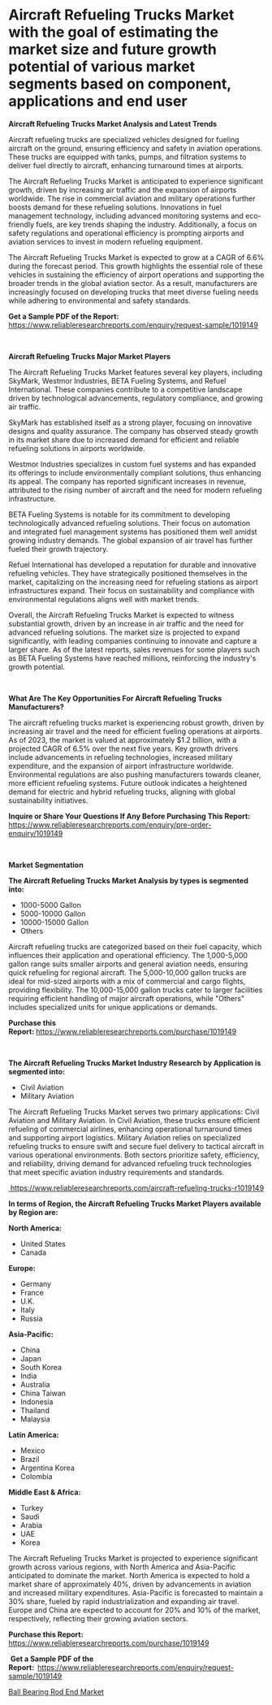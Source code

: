 <p><h1>Aircraft Refueling Trucks Market with the goal of estimating the market size and future growth potential of various market segments based on component, applications and end user</h1></p><p><strong>Aircraft Refueling Trucks Market Analysis and Latest Trends</strong></p>
<p><p>Aircraft refueling trucks are specialized vehicles designed for fueling aircraft on the ground, ensuring efficiency and safety in aviation operations. These trucks are equipped with tanks, pumps, and filtration systems to deliver fuel directly to aircraft, enhancing turnaround times at airports.</p><p>The Aircraft Refueling Trucks Market is anticipated to experience significant growth, driven by increasing air traffic and the expansion of airports worldwide. The rise in commercial aviation and military operations further boosts demand for these refueling solutions. Innovations in fuel management technology, including advanced monitoring systems and eco-friendly fuels, are key trends shaping the industry. Additionally, a focus on safety regulations and operational efficiency is prompting airports and aviation services to invest in modern refueling equipment.</p><p>The Aircraft Refueling Trucks Market is expected to grow at a CAGR of 6.6% during the forecast period. This growth highlights the essential role of these vehicles in sustaining the efficiency of airport operations and supporting the broader trends in the global aviation sector. As a result, manufacturers are increasingly focused on developing trucks that meet diverse fueling needs while adhering to environmental and safety standards.</p></p>
<p><strong>Get a Sample PDF of the Report:&nbsp;</strong> <a href="https://www.reliableresearchreports.com/enquiry/request-sample/1019149?utm_campaign=2657&utm_medium=2&utm_source=Github&utm_content=ia&utm_term=05032025&utm_id=aircraft-refueling-trucks">https://www.reliableresearchreports.com/enquiry/request-sample/1019149</a></p>
<p>&nbsp;</p>
<p><strong>Aircraft Refueling Trucks Major Market Players</strong></p>
<p><p>The Aircraft Refueling Trucks Market features several key players, including SkyMark, Westmor Industries, BETA Fueling Systems, and Refuel International. These companies contribute to a competitive landscape driven by technological advancements, regulatory compliance, and growing air traffic.</p><p>SkyMark has established itself as a strong player, focusing on innovative designs and quality assurance. The company has observed steady growth in its market share due to increased demand for efficient and reliable refueling solutions in airports worldwide.</p><p>Westmor Industries specializes in custom fuel systems and has expanded its offerings to include environmentally compliant solutions, thus enhancing its appeal. The company has reported significant increases in revenue, attributed to the rising number of aircraft and the need for modern refueling infrastructure.</p><p>BETA Fueling Systems is notable for its commitment to developing technologically advanced refueling solutions. Their focus on automation and integrated fuel management systems has positioned them well amidst growing industry demands. The global expansion of air travel has further fueled their growth trajectory.</p><p>Refuel International has developed a reputation for durable and innovative refueling vehicles. They have strategically positioned themselves in the market, capitalizing on the increasing need for refueling stations as airport infrastructures expand. Their focus on sustainability and compliance with environmental regulations aligns well with market trends.</p><p>Overall, the Aircraft Refueling Trucks Market is expected to witness substantial growth, driven by an increase in air traffic and the need for advanced refueling solutions. The market size is projected to expand significantly, with leading companies continuing to innovate and capture a larger share. As of the latest reports, sales revenues for some players such as BETA Fueling Systems have reached millions, reinforcing the industry's growth potential.</p></p>
<p>&nbsp;</p>
<p><strong>What Are The Key Opportunities For Aircraft Refueling Trucks Manufacturers?</strong></p>
<p><p>The aircraft refueling trucks market is experiencing robust growth, driven by increasing air travel and the need for efficient fueling operations at airports. As of 2023, the market is valued at approximately $1.2 billion, with a projected CAGR of 6.5% over the next five years. Key growth drivers include advancements in refueling technologies, increased military expenditure, and the expansion of airport infrastructure worldwide. Environmental regulations are also pushing manufacturers towards cleaner, more efficient refueling systems. Future outlook indicates a heightened demand for electric and hybrid refueling trucks, aligning with global sustainability initiatives.</p></p>
<p><strong>Inquire or Share Your Questions If Any Before Purchasing This Report:</strong> <a href="https://www.reliableresearchreports.com/enquiry/pre-order-enquiry/1019149?utm_campaign=2657&utm_medium=2&utm_source=Github&utm_content=ia&utm_term=05032025&utm_id=aircraft-refueling-trucks">https://www.reliableresearchreports.com/enquiry/pre-order-enquiry/1019149</a></p>
<p>&nbsp;</p>
<p><strong>Market Segmentation</strong></p>
<p><strong>The Aircraft Refueling Trucks Market Analysis by types is segmented into:</strong></p>
<p><ul><li>1000-5000 Gallon</li><li>5000-10000 Gallon</li><li>10000-15000 Gallon</li><li>Others</li></ul></p>
<p><p>Aircraft refueling trucks are categorized based on their fuel capacity, which influences their application and operational efficiency. The 1,000-5,000 gallon range suits smaller airports and general aviation needs, ensuring quick refueling for regional aircraft. The 5,000-10,000 gallon trucks are ideal for mid-sized airports with a mix of commercial and cargo flights, providing flexibility. The 10,000-15,000 gallon trucks cater to larger facilities requiring efficient handling of major aircraft operations, while "Others" includes specialized units for unique applications or demands.</p></p>
<p><strong>Purchase this Report:&nbsp;</strong><a href="https://www.reliableresearchreports.com/purchase/1019149?utm_campaign=2657&utm_medium=2&utm_source=Github&utm_content=ia&utm_term=05032025&utm_id=aircraft-refueling-trucks">https://www.reliableresearchreports.com/purchase/1019149</a></p>
<p>&nbsp;</p>
<p><strong>The Aircraft Refueling Trucks Market Industry Research by Application is segmented into:</strong></p>
<p><ul><li>Civil Aviation</li><li>Military Aviation</li></ul></p>
<p><p>The Aircraft Refueling Trucks Market serves two primary applications: Civil Aviation and Military Aviation. In Civil Aviation, these trucks ensure efficient refueling of commercial airlines, enhancing operational turnaround times and supporting airport logistics. Military Aviation relies on specialized refueling trucks to ensure swift and secure fuel delivery to tactical aircraft in various operational environments. Both sectors prioritize safety, efficiency, and reliability, driving demand for advanced refueling truck technologies that meet specific aviation industry requirements and standards.</p></p>
<p><a href="https://www.reliableresearchreports.com/aircraft-refueling-trucks-r1019149?utm_campaign=2657&utm_medium=2&utm_source=Github&utm_content=ia&utm_term=05032025&utm_id=aircraft-refueling-trucks">&nbsp;https://www.reliableresearchreports.com/aircraft-refueling-trucks-r1019149</a></p>
<p><strong>In terms of Region, the Aircraft Refueling Trucks Market Players available by Region are:</strong></p>
<p>
    <p> <strong> North America: </strong>
        <ul>
            <li>United States</li>
            <li>Canada</li>
        </ul>
        </p> 
    <p> <strong> Europe: </strong>
        <ul>
            <li>Germany</li>
            <li>France</li>
            <li>U.K.</li>
            <li>Italy</li>
            <li>Russia</li>
        </ul>
        </p> 
    <p> <strong> Asia-Pacific: </strong>
        <ul>
            <li>China</li>
            <li>Japan</li>
            <li>South Korea</li>
            <li>India</li>
            <li>Australia</li>
            <li>China Taiwan</li>
            <li>Indonesia</li>
            <li>Thailand</li>
            <li>Malaysia</li>
        </ul>
        </p> 
    <p> <strong> Latin America: </strong>
        <ul>
            <li>Mexico</li>
            <li>Brazil</li>
            <li>Argentina Korea</li>
            <li>Colombia</li>
        </ul>
        </p> 
    <p> <strong> Middle East & Africa: </strong>
        <ul>
            <li>Turkey</li>
            <li>Saudi</li>
            <li>Arabia</li>
            <li>UAE</li>
            <li>Korea</li>
        </ul>
    </p>
    </p>
<p><p>The Aircraft Refueling Trucks Market is projected to experience significant growth across various regions, with North America and Asia-Pacific anticipated to dominate the market. North America is expected to hold a market share of approximately 40%, driven by advancements in aviation and increased military expenditures. Asia-Pacific is forecasted to maintain a 30% share, fueled by rapid industrialization and expanding air travel. Europe and China are expected to account for 20% and 10% of the market, respectively, reflecting their growing aviation sectors.</p></p>
<p><strong>Purchase this Report: </strong><a href="https://www.reliableresearchreports.com/purchase/1019149?utm_campaign=2657&utm_medium=2&utm_source=Github&utm_content=ia&utm_term=05032025&utm_id=aircraft-refueling-trucks">https://www.reliableresearchreports.com/purchase/1019149</a></p>
<p>&nbsp;<strong>Get a Sample PDF of the Report:&nbsp;&nbsp;</strong><a href="https://www.reliableresearchreports.com/enquiry/request-sample/1019149?utm_campaign=2657&utm_medium=2&utm_source=Github&utm_content=ia&utm_term=05032025&utm_id=aircraft-refueling-trucks">https://www.reliableresearchreports.com/enquiry/request-sample/1019149</a></p>
<p><strong></strong></p>
<p><p><a href="https://github.com/waverlyam689/Market-Research-Report-List-1/blob/main/ball-bearing-rod-end-market.md?utm_campaign=2657&utm_medium=2&utm_source=Github&utm_content=ia&utm_term=05032025&utm_id=aircraft-refueling-trucks">Ball Bearing Rod End Market</a></p></p>